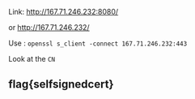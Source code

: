 Link: http://167.71.246.232:8080/

or http://167.71.246.232/

Use : `openssl s_client -connect 167.71.246.232:443`

Look at the `CN`

## flag{selfsignedcert}
